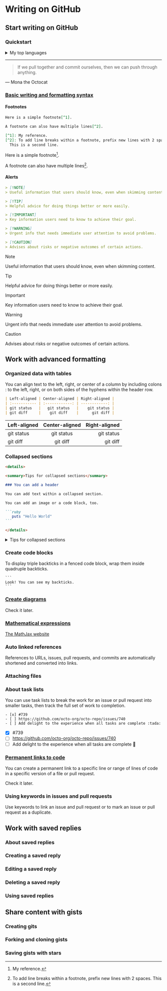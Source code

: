 # Writing on GitHub

## Start writing on GitHub

### Quickstart
<details>
<summary>My top languages</summary>

| Rank | Languages  |
| ---: | ---------- |
|    1 | JavaScript |
|    2 | Python     |
|    3 | SQL        |

</details>

---
> If we pull together and commit ourselves, then we can push through anything.

— Mona the Octocat

### [Basic writing and formatting syntax](https://docs.github.com/en/get-started/writing-on-github/getting-started-with-writing-and-formatting-on-github/basic-writing-and-formatting-syntax)

#### Footnotes

```markdown
Here is a simple footnote[^1].

A footnote can also have multiple lines[^2].

[^1]: My reference.
[^2]: To add line breaks within a footnote, prefix new lines with 2 spaces.
  This is a second line.
```

Here is a simple footnote[^1].

A footnote can also have multiple lines[^2].

[^1]: My reference.
[^2]: To add line breaks within a footnote, prefix new lines with 2 spaces.
  This is a second line.

#### Alerts
```markdown
> [!NOTE]
> Useful information that users should know, even when skimming content.

> [!TIP]
> Helpful advice for doing things better or more easily.

> [!IMPORTANT]
> Key information users need to know to achieve their goal.

> [!WARNING]
> Urgent info that needs immediate user attention to avoid problems.

> [!CAUTION]
> Advises about risks or negative outcomes of certain actions.
```

> [!NOTE]
> Useful information that users should know, even when skimming content.

> [!TIP]
> Helpful advice for doing things better or more easily.

> [!IMPORTANT]
> Key information users need to know to achieve their goal.

> [!WARNING]
> Urgent info that needs immediate user attention to avoid problems.

> [!CAUTION]
> Advises about risks or negative outcomes of certain actions.


## Work with advanced formatting
### Organized data with tables
You can align text to the left, right, or center of a column by including colons : to the left, right, or on both sides of the hyphens within the header row.


```markdown
| Left-aligned | Center-aligned | Right-aligned |
| :----------- | :------------: | ------------: |
| git status   |   git status   |    git status |
| git diff     |    git diff    |      git diff |
```

| Left-aligned | Center-aligned | Right-aligned |
| :----------- | :------------: | ------------: |
| git status   |   git status   |    git status |
| git diff     |    git diff    |      git diff |

### Collapsed sections

````markdown
<details>

<summary>Tips for collapsed sections</summary>

### You can add a header

You can add text within a collapsed section. 

You can add an image or a code block, too.

```ruby
   puts "Hello World"
```

</details>
````

<details>

<summary>Tips for collapsed sections</summary>

### You can add a header

You can add text within a collapsed section. 

You can add an image or a code block, too.

```ruby
   puts "Hello World"
```

</details>

### Create code blocks
To display triple backticks in a fenced code block, wrap them inside quadruple backticks.

````
```
Look! You can see my backticks.
```
````


### [Create diagrams](https://docs.github.com/en/get-started/writing-on-github/working-with-advanced-formatting/creating-diagrams)

Check it later.


### [Mathematical expressions](https://docs.github.com/en/get-started/writing-on-github/working-with-advanced-formatting/writing-mathematical-expressions)

[The MathJax website](http://mathjax.org/)

### Auto linked references
References to URLs, issues, pull requests, and commits are automatically shortened and converted into links.


### Attaching files


### About task lists
You can use task lists to break the work for an issue or pull request into smaller tasks, then track the full set of work to completion.

```
- [x] #739
- [ ] https://github.com/octo-org/octo-repo/issues/740
- [ ] Add delight to the experience when all tasks are complete :tada:
```

- [x] #739
- [ ] https://github.com/octo-org/octo-repo/issues/740
- [ ] Add delight to the experience when all tasks are complete :tada:

### [Permanent links to code](https://docs.github.com/en/get-started/writing-on-github/working-with-advanced-formatting/creating-a-permanent-link-to-a-code-snippet)
You can create a permanent link to a specific line or range of lines of code in a specific version of a file or pull request.

Check it later.


### Using keywords in issues and pull requests
Use keywords to link an issue and pull request or to mark an issue or pull request as a duplicate.


## Work with saved replies
### About saved replies

### Creating a saved reply

### Editing a saved reply
### Deleting a saved reply
### Using saved replies


## Share content with gists
### Creating gits
### Forking and cloning gists
### Saving gists with stars

